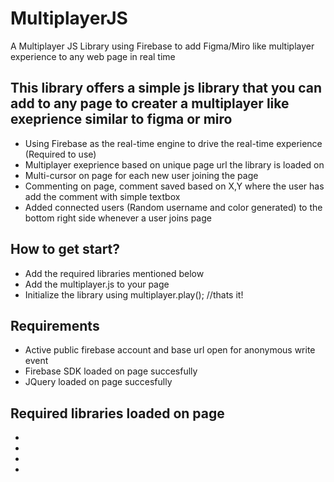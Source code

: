 # MultiplayerJS
A Multiplayer JS Library using Firebase to add Figma/Miro like multiplayer experience to any web page in real time

## This library offers a simple js library that you can add to any page to creater a multiplayer like exeprience similar to figma or miro
* Using Firebase as the real-time engine to drive the real-time experience (Required to use)
* Multiplayer exeprience based on unique page url the library is loaded on
* Multi-cursor on page for each new user joining the page
* Commenting on page, comment saved based on X,Y where the user has add the comment with simple textbox 
* Added connected users (Random username and color generated) to the bottom right side whenever a user joins page

## How to get start?
* Add the required libraries mentioned below
* Add the multiplayer.js to your page
* Initialize the library using multiplayer.play(); //thats it!

## Requirements
* Active public firebase account and base url open for anonymous write event
* Firebase SDK loaded on page succesfully
* JQuery loaded on page succesfully

## Required libraries loaded on page
* <script src="https://cdnjs.cloudflare.com/ajax/libs/jquery/3.5.1/jquery.min.js"></script>
* <script src="https://www.gstatic.com/firebasejs/7.17.2/firebase-app.js"></script>
* <script src="https://www.gstatic.com/firebasejs/7.17.2/firebase-firestore.js"></script>
* <script src="https://www.gstatic.com/firebasejs/7.17.2/firebase-database.js"></script>

